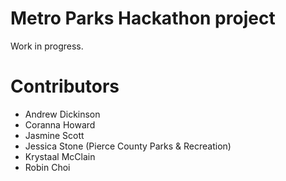 
# Metro Parks Hackathon project

Work in progress.

# Contributors

- Andrew Dickinson
- Coranna Howard
- Jasmine Scott
- Jessica Stone (Pierce County Parks & Recreation)
- Krystaal McClain
- Robin Choi
